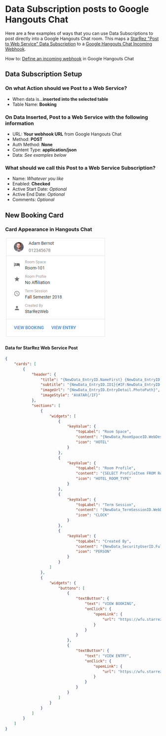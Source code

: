 # Data Subscription posts to Google Hangouts Chat

Here are a few examples of ways that you can use Data Subscriptions to post directly into a Google Hangouts Chat room. This maps a [StarRez "Post to Web Service" Data Subscription](https://support.starrez.com/hc/en-us/articles/115000379306-Data-Subscription-Wizard-Step-3-Select-a-Task-Post-to-Web-Service-) to a [Google Hangouts Chat Incoming Webhook](https://developers.google.com/hangouts/chat/how-tos/webhooks).

How to: [Define an incoming webhook](https://developers.google.com/hangouts/chat/how-tos/webhooks#define_an_incoming_webhook) in Google Hangouts Chat


## Data Subscription Setup

### On what Action should we Post to a Web Service?
- When data is...**inserted into the selected table**
- Table Name: **Booking**

### On Data Inserted, Post to a Web Service with the following information
- URL: **Your webhook URL** from Google Hangouts Chat
- Method: **POST**
- Auth Method: **None**
- Content Type: **application/json**
- Data: *See examples below*

### What should we call this Post to a Web Service Subscription?
- Name: *Whatever you like*
- Enabled: **Checked**
- Active Start Date: *Optional*
- Active End Date: *Optional*
- Comments: *Optional*

## New Booking Card

### Card Appearance in Hangouts Chat
![New Booking Card](../HangoutsChat/NewBookingCard.png "New Booking Card")

#### Data for StarRez Web Service Post
```json
{
	"cards": [
		{
			"header": {
				"title": "{NewData_EntryID.NameFirst} {NewData_EntryID.NameLast}",
				"subtitle": "{NewData_EntryID.ID1}{#IF:NewData_EntryID.EntryDetail.PhotoPath}",
				"imageUrl": "{NewData_EntryID.EntryDetail.PhotoPath}",
				"imageStyle": "AVATAR{/IF}"
			},
			"sections": [
				{
					"widgets": [
						{
							"keyValue": {
								"topLabel": "Room Space",
								"content": "{NewData_RoomSpaceID.WebDescription|NewData_RoomSpaceID.Description}",
								"icon": "HOTEL"
							}
						},
						{
							"keyValue": {
								"topLabel": "Room Profile",
								"content": "{SELECT ProfileItem FROM RoomConfiguration JOIN RoomConfigurationProfile WHERE RoomBaseID={NewData_RoomSpaceID.RoomBaseID} AND DateStart<={NewData_CheckInDate} AND DateEnd>{NewData_CheckInDate}}",
								"icon": "HOTEL_ROOM_TYPE"
							}
						},
						{
							"keyValue": {
								"topLabel": "Term Session",
								"content": "{NewData_TermSessionID.WebDescription|NewData_TermSessionID.Description}",
								"icon": "CLOCK"
							}
						},
						{
							"keyValue": {
								"topLabel": "Created By",
								"content": "{NewData_SecurityUserID.FullName|NewData_SecurityUserID.UserName}",
								"icon": "PERSON"
							}
						}
					]
				},
				{
					"widgets": {
						"buttons": [
							{
								"textButton": {
									"text": "VIEW BOOKING",
									"onClick": {
										"openLink": {
											"url": "https://wfu.starrezhousing.com/StarRezWeb/main/directory#!entry:{NewData_EntryID}!booking:{NewData_BookingID}"
										}
									}
								}
							},
							{
								"textButton": {
									"text": "VIEW ENTRY",
									"onClick": {
										"openLink": {
											"url": "https://wfu.starrezhousing.com/StarRezWeb/main/directory#!entry:{NewData_EntryID}"
										}
									}
								}
							}
						]
					}
				}
			]
		}
	]
}
```

